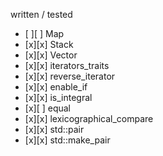 written / tested

- [ ][ ] Map
- [x][x] Stack
- [x][x] Vector
- [x][x] iterators_traits
- [x][x] reverse_iterator
- [x][x] enable_if
- [x][x] is_integral
- [x][ ] equal
- [x][x] lexicographical_compare
- [x][x] std::pair
- [x][x] std::make_pair
